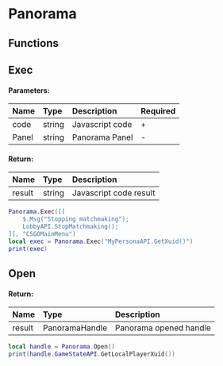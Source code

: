 # Panorama

## Functions

## Exec

#### Parameters:

| Name | Type | Description | Required |
| :--- | :--- | :--- | :--- |
| code | string | Javascript code | + |
| Panel | string | Panorama Panel | - |

#### Return:

| Name | Type | Description |
| :--- | :--- | :--- |
| result | string | Javascript code result |

```lua
Panorama.Exec([[
    $.Msg("Stopping matchmaking");
    LobbyAPI.StopMatchmaking();
]], "CSGOMainMenu")
local exec = Panorama.Exec("MyPersonaAPI.GetXuid()")
print(exec)
```

## Open

#### Return:

| Name | Type | Description |
| :--- | :--- | :--- |
| result | PanoramaHandle | Panorama opened handle |

```lua
local handle = Panorama.Open()
print(handle.GameStateAPI.GetLocalPlayerXuid())
```

